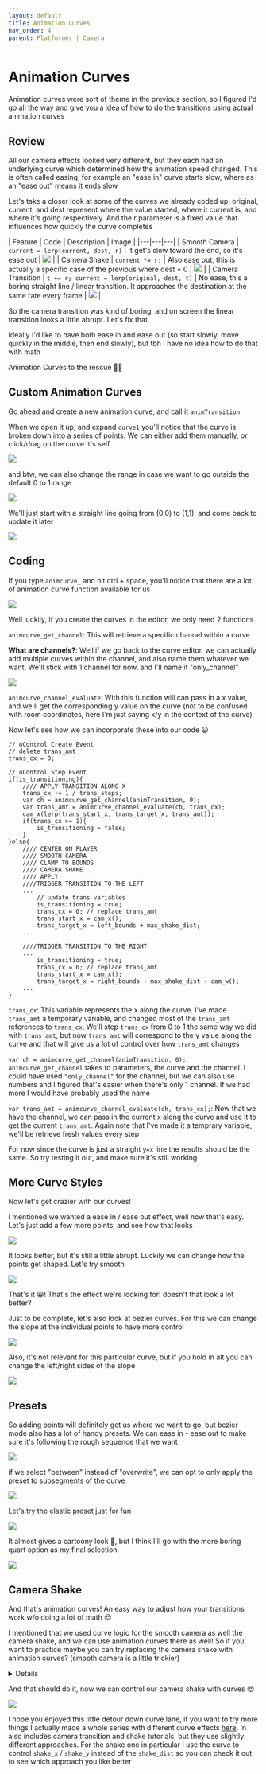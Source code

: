 ```yaml
---
layout: default
title: Animation Curves
nav_order: 4
parent: Platformer | Camera
---
```


# Animation Curves

Animation curves were sort of theme in the previous section, so I figured I'd go all the way and give you a idea of how to do the transitions using actual animation curves

## Review

All our camera effects looked very different, but they each had an underlying curve which determined how the animation speed changed. This is often called easing, for example an "ease in" curve starts slow, where as an "ease out" means it ends slow

Let's take a closer look at some of the curves we already coded up. original, current, and dest represent where the value started, where it current is, and where it's going respectively. And the r parameter is a fixed value that influences how quickly the curve completes

| Feature | Code | Description | Image |
|---|---|---|
| Smooth Camera | ``current = lerp(current, dest, r)`` | It get's slow toward the end, so it's ease out | ![](../../images/platformer/smooth_camera_curve.png) |
| Camera Shake | ``current *= r;`` | Also ease out, this is actually a specific case of the previous where dest = 0 |  ![](../../images/platformer/camera_shake_curve.png) |
| Camera Transition | ``t += r; current = lerp(original, dest, t)`` | No ease, this a boring straight line / linear transition. It approaches the destination at the same rate every frame | ![](../../images/platformer/camera_transition_curve.png) |

So the camera transition was kind of boring, and on screen the linear transition looks a little abrupt. Let's fix that

Ideally I'd like to have both ease in and ease out (so start slowly, move quickly in the middle, then end slowly), but tbh I have no idea how to do that with math

Animation Curves to the rescue 🦸‍♂️

## Custom Animation Curves

Go ahead and create a new animation curve, and call it ``animTransition``

When we open it up, and expand ``curve1`` you'll notice that the curve is broken down into a series of points. We can either add them manually, or click/drag on the curve it's self

![](../../images/platformer/add_points_to_curve.gif)

and btw, we can also change the range in case we want to go outside the default 0 to 1 range

![](../../images/platformer/update_curve_range.gif)

We'll just start with a straight line going from (0,0) to (1,1), and come back to update it later

![](../../images/platformer/straight_curve.png)

## Coding

If you type ``animcurve_`` and hit ctrl + space, you'll notice that there are a lot of animation curve function available for us

![](../../images/platformer/animcurve_funcs.png)

Well luckily, if you create the curves in the editor, we only need 2 functions

``animcurve_get_channel``: This will retrieve a specific channel within a curve

**What are channels?**: Well if we go back to the curve editor, we can actually add multiple curves within the channel, and also name them whatever we want. We'll stick with 1 channel for now, and I'll name it "only_channel"

![](../../images/platformer/animcurve_multi_channel.gif)

``animcurve_channel_evaluate``: With this function will can pass in a x value, and we'll get the corresponding y value on the curve (not to be confused with room coordinates, here I'm just saying x/y in the context of the curve)

Now let's see how we can incorporate these into our code 😃

```
// oControl Create Event
// delete trans_amt
trans_cx = 0;

// oControl Step Event
if(is_transitioning){
	//// APPLY TRANSITION ALONG X
	trans_cx += 1 / trans_steps;
	var ch = animcurve_get_channel(animTransition, 0);
	var trans_amt = animcurve_channel_evaluate(ch, trans_cx);
	cam_x(lerp(trans_start_x, trans_target_x, trans_amt));
	if(trans_cx >= 1){
		is_transitioning = false;
	}
}else{
	//// CENTER ON PLAYER
	//// SMOOTH CAMERA
	//// CLAMP TO BOUNDS
	//// CAMERA SHAKE
	//// APPLY
	////TRIGGER TRANSITION TO THE LEFT
	...
		// update trans variables
		is_transitioning = true;
		trans_cx = 0; // replace trans_amt
		trans_start_x = cam_x();
		trans_target_x = left_bounds + max_shake_dist;
	...

	////TRIGGER TRANSITION TO THE RIGHT
	...
		is_transitioning = true;
		trans_cx = 0; // replace trans_amt
		trans_start_x = cam_x();
		trans_target_x = right_bounds - max_shake_dist - cam_w();
	...
}
```

``trans_cx``: This variable represents the x along the curve. I've made ``trans_amt`` a temporary variable, and changed most of the ``trans_amt`` references to ``trans_cx``. We'll step ``trans_cx`` from 0 to 1 the same way we did with ``trans_amt``, but now ``trans_amt`` will correspond to the y value along the curve and that will give us a lot of control over how ``trans_amt`` changes

``var ch = animcurve_get_channel(animTransition, 0);``: ``animcurve_get_channel`` takes to parameters, the curve and the channel. I could have used ``"only_channel"`` for the channel, but we can also use numbers and I figured that's easier when there's only 1 channel. If we had more I would have probably used the name

``var trans_amt = animcurve_channel_evaluate(ch, trans_cx);``: Now that we have the channel, we can pass in the current x along the curve and use it to get the current ``trans_amt``. Again note that I've made it a temprary variable, we'll be retrieve fresh values every step

For now since the curve is just a straight ``y=x`` line the results should be the same. So try testing it out, and make sure it's still working

## More Curve Styles

Now let's get crazier with our curves!

I mentioned we wanted a ease in / ease out effect, well now that's easy. Let's just add a few more points, and see how that looks

![](../../images/platformer/linear_ease_in_out.gif)

It looks better, but it's still a little abrupt. Luckily we can change how the points get shaped. Let's try smooth

![](../../images/platformer/smooth_ease_in_out.gif)

That's it 😀! That's the effect we're looking for! doesn't that look a lot better?

Just to be complete, let's also look at bezier curves. For this we can change the slope at the individual points to have more control

![](../../images/platformer/bezier_ease_in_out.gif)

Also, it's not relevant for this particular curve, but if you hold in alt you can change the left/right sides of the slope

![](../../images/platformer/alt_bezier.gif)

## Presets

So adding points will definitely get us where we want to go, but bezier mode also has a lot of handy presets. We can ease in - ease out to make sure it's following the rough sequence that we want

![](../../images/platformer/animcurve_presets.gif)

if we select "between" instead of "overwrite", we can opt to only apply the preset to subsegments of the curve

![](../../images/platformer/animcurve_between.gif)

Let's try the elastic preset just for fun

![](../../images/platformer/elastic_preset.gif)

It almost gives a cartoony look 🤣, but I think I'll go with the more boring quart option as my final selection

![](../../images/platformer/quart_preset.gif)


## Camera Shake

And that's animation curves! An easy way to adjust how your transitions work w/o doing a lot of math 😍

I mentioned that we used curve logic for the smooth camera as well the camera shake, and we can use animation curves there as well! So if you want to practice maybe you can try replacing the camera shake with animation curves? (smooth camera is a little trickier)

<details data-summary="How would you use animation curves w/ the camera shake?" markdown="1">

Here's my code

```
// oControl Create Event
shake_cx = 0; // remove shake_dist
shake_steps = room_speed;
// oControl Step Event
if(is_transitioning){
	//// APPLY TRANSITION ALONG X
}else{
	//// CENTER ON PLAYER
	//// SMOOTH CAMERA
	//// CLAMP TO BOUNDS
	//// CAMERA SHAKE
	shake_cx = min(shake_cx + 1 / shake_steps, 1);
	var ch = animcurve_get_channel(animShake, 0);
	var shake_dist = max_shake_dist * animcurve_channel_evaluate(ch, shake_cx);
	var shake_dir = random(360);
	var shake_x = lengthdir_x(shake_dist, shake_dir);
	var shake_y = lengthdir_y(shake_dist, shake_dir);
	cam_x += shake_x;
	cam_y += shake_y;

	//// APPLY
	////TRIGGER TRANSITION TO THE LEFT
	////TRIGGER TRANSITION TO THE RIGHT
}

// oTurret Destroy Event
with(oControl){
	shake_cx = 0;
}
```

shake_cx = min(shake_cx + 1 / shake_steps, 1);

``shake_cx``: Similar to the camera transitions, I went through and replace ``shake_dist`` w/ ``shake_cx`` since that's now the primary variable in our shake animation. But ``shake_dist`` went from ``max_shake_dist`` to 0, whereas ``shake_cx`` will go from 0 to 1 just like ``trans_cx`` did

``shake_cx = min(shake_cx + 1 / shake_steps, 1);``: We want ``shake_cx`` to move all the way to 1 and then stop. If you only want to clamp one side, using ``min`` or ``max`` is a handy trick. In this case it will keep stepping upwards until it goes above 1, once it's above 1 (1.1 for example), ``min(1.1, 1)`` would ensure it sticks at 1

For making the curve it's self, I started out with a linear curve going from 1 to 0, and then I applied ease out + bounce (not sure if it's the most natural looking, but it's still fun)

![](../../images/platformer/shake_curve.png)

``var shake_dist = max_shake_dist * animcurve_channel_evaluate(ch, shake_cx);``: I'm having the curve start at 1 and then move to 0. So to incorporate ``max_shake_dist`` I need to multiply it by the curve to make the distance start at ``max_shake_dist`` and then go to 0. I could have also made the curve it's self bigger, but keeping ``max_shake_dist`` as a variable will make it easier to tweak the magnitude of the shake

``with(oControl){ shake_cx = 0; }``: Earlier we had ``shake_dist = max_shake_dist``, but since ``shake_cx`` goes from 0 to 1 we need to start at 0 to initate the animation

</details>

And that should do it, now we can control our camera shake with curves 😍

![](../../images/platformer/camera_shake_with_curves.gif)

I hope you enjoyed this little detour down curve lane, if you want to try more things I actually made a whole series with different curve effects [here](https://www.youtube.com/watch?v=LW6Y9_NTdA0&list=PLywxFF6tce1-Y8teVEtN_W9zXJlhGlkH2). In also includes camera transition and shake tutorials, but they use slightly different approaches. For the shake one in particular I use the curve to control ``shake_x`` / ``shake_y`` instead of the ``shake_dist`` so you can check it out to see which approach you like better
